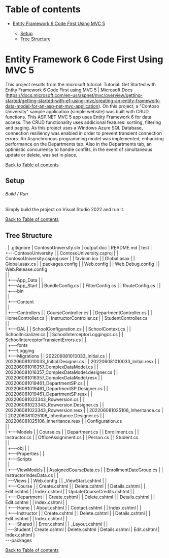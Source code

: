 # <a name="top">Table of contents 

* [Entity Framework 6 Code First Using MVC 5](#description)

	* [Setup](#setup)
	* [Tree Structure](#structure)

# <a name="description">Entity Framework 6 Code First Using MVC 5

This project results from the microsoft tutorial: Tutorial: Get Started with Entity Framework 6 Code First using MVC 5 | Microsoft Docs (https://docs.microsoft.com/en-us/aspnet/mvc/overview/getting-started/getting-started-with-ef-using-mvc/creating-an-entity-framework-data-model-for-an-asp-net-mvc-application).
On this project, a "Contoso University" sample application (simple website) was built with CRUD functions.
This ASP.NET MVC 5 app uses Entity Framework 6 for data access. 
The CRUD functionality uses addicional features: sortiing, filtering and paging.
As this project uses a Windows Azure SQL Database, connection resiliency was enabled in order to prevent transient connection errors.
An Asynchronous programming model was implemented, enhancing performance on the Departments tab.
Also in the Departments tab, an optimistic concurrency to handle conflits, in the event of simultaneous update or delete, was set in place.

[Back to Table of contents](#top)


## <a name="setup">Setup

###### Build / Run

Simply build the project on Visual Studio 2022 and run it.

[Back to Table of contents](#top)


## <a name="structure">Tree Structure

.
|   .gitignore
|   ContosoUniversity.sln
|   output.doc
|   README.md
|   test 
|   
+---ContosoUniversity
|   |   ContosoUniversity.csproj
|   |   ContosoUniversity.csproj.user
|   |   favicon.ico
|   |   Global.asax
|   |   Global.asax.cs
|   |   packages.config
|   |   Web.config
|   |   Web.Debug.config
|   |   Web.Release.config   
|   |    
|   +---App_Data
|   |  
|   +---App_Start
|   |       BundleConfig.cs
|   |       FilterConfig.cs
|   |       RouteConfig.cs
|   |  
|   +---bin    
|   |    
|   +---Content   
|   |     
|   +---Controllers
|   |       CourseController.cs
|   |       DepartmentController.cs
|   |       HomeController.cs
|   |       InstructorController.cs
|   |       StudentController.cs  
|   |     
|   +---DAL
|   |       SchoolConfiguration.cs
|   |       SchoolContext.cs
|   |       SchoolInicializer.cs
|   |       SchoolInterceptorLoggingcs.cs
|   |       SchoolInterceptorTransientErrors.cs 
|   |      
|   +---fonts     
|   +---Logging      
|   +---Migrations
|   |       202206081010033_Initial.cs
|   |       202206081010033_Initial.Designer.cs
|   |       202206081010033_Initial.resx
|   |       202206081016357_ComplexDataModel.cs
|   |       202206081016357_ComplexDataModel.designer.cs
|   |       202206081016357_ComplexDataModel.resx
|   |       202206081019461_DepartmentSP.cs
|   |       202206081019461_DepartmentSP.Designer.cs
|   |       202206081019461_DepartmentSP.resx
|   |       202206081023343_Rowversion.cs
|   |       202206081023343_Rowversion.Designer.cs
|   |       202206081023343_Rowversion.resx
|   |       202206081025106_Inheritance.cs
|   |       202206081025106_Inheritance.Designer.cs
|   |       202206081025106_Inheritance.resx
|   |       Configuration.cs  
|   |     
|   +---Models
|   |       Course.cs
|   |       Department.cs
|   |       Enrollment.cs
|   |       Instructor.cs
|   |       OfficeAssignment.cs
|   |       Person.cs
|   |       Student.cs  
|   |      
|   +---obj
|   |  
|   +---Properties
|   |  
|   +---Scripts  
|   |  
|   +---ViewModels
|   |       AssignedCourseData.cs
|   |       EnrollmentDateGroup.cs
|   |       InstructorIndexData.cs
|   |       
|   \---Views
|       |   Web.config
|       |   _ViewStart.cshtml
|       |   
|       +---Course
|       |       Create.cshtml
|       |       Delete.cshtml
|       |       Details.cshtml
|       |       Edit.cshtml
|       |       Index.cshtml
|       |       UpdateCourseCredits.cshtml
|       |       
|       +---Department
|       |       Create.cshtml
|       |       Delete.cshtml
|       |       Details.cshtml
|       |       Edit.cshtml
|       |       Index.cshtml
|       |       
|       +---Home
|       |       About.cshtml
|       |       Contact.cshtml
|       |       Index.cshtml
|       |       
|       +---Instructor
|       |       Create.cshtml
|       |       Delete.cshtml
|       |       Details.cshtml
|       |       Edit.cshtml
|       |       Index.cshtml
|       |       
|       +---Shared
|       |       Error.cshtml
|       |       _Layout.cshtml
|       |       
|       \---Student
|               Create.cshtml
|               Delete.cshtml
|               Details.cshtml
|               Edit.cshtml
|               Index.cshtml
|               
\---packages

[Back to Table of contents](#top)




